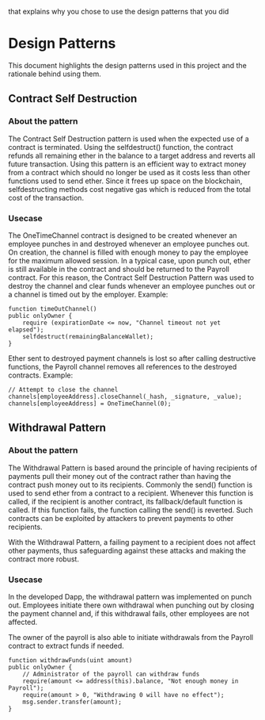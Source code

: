 that explains why you chose to use the design patterns that you did

# Design Patterns 

This document highlights the design patterns used in this project and the rationale behind using them.

## Contract Self Destruction

### About the pattern

The Contract Self Destruction pattern is used when the expected use of a contract is terminated. Using the selfdestruct() function, the contract refunds all remaining ether in the balance to a target address and reverts all future transaction. Using this pattern is an efficient way to extract money from a contract which should no longer be used as it costs less than other functions used to send ether. Since it frees up space on the blockchain, selfdestructing methods cost negative gas which is reduced from the total cost of the transaction. 

### Usecase

The OneTimeChannel contract is designed to be created whenever an employee punches in and destroyed whenever an employee punches out. On creation, the channel is filled with enough money to pay the employee for the maximum allowed session. In a typical case, upon punch out, ether is still available in the contract and should be returned to the Payroll contract. For this reason, the Contract Self Destruction Pattern was used to destroy the channel and clear funds whenever an employee punches out or a channel is timed out by the employer. Example:
```
function timeOutChannel() 
public onlyOwner {
    require (expirationDate <= now, "Channel timeout not yet elapsed");    
    selfdestruct(remainingBalanceWallet);
}
```

Ether sent to destroyed payment channels is lost so after calling destructive functions, the Payroll channel removes all references to the destroyed contracts. Example:
```
// Attempt to close the channel 
channels[employeeAddress].closeChannel(_hash, _signature, _value);
channels[employeeAddress] = OneTimeChannel(0);
```

## Withdrawal Pattern

### About the pattern

The Withdrawal Pattern is based around the principle of having recipients of payments pull their money out of the contract rather than having the contract push money out to its recipients. Commonly the send() function is used to send ether from a contract to a recipient. Whenever this function is called, if the recipient is another contract, its fallback/default function is called. If this function fails, the function calling the send() is reverted. Such contracts can be exploited by attackers to prevent payments to other recipients. 

With the Withdrawal Pattern, a failing payment to a recipient does not affect other payments, thus safeguarding against these attacks and making the contract more robust. 

### Usecase

In the developed Dapp, the withdrawal pattern was implemented on punch out. Employees initiate there own withdrawal when punching out by closing the payment channel and, if this withdrawal fails, other employees are not affected.

The owner of the payroll is also able to initiate withdrawals from the Payroll contract to extract funds if needed.
```
function withdrawFunds(uint amount) 
public onlyOwner {
    // Administrator of the payroll can withdraw funds
    require(amount <= address(this).balance, "Not enough money in Payroll");
    require(amount > 0, "Withdrawing 0 will have no effect");
    msg.sender.transfer(amount);
}
```
